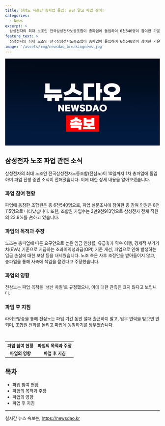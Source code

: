 ```yaml
---
title: 전삼노 사흘간 총파업 돌입! 출근 말고 파업 같이!
categories:
  - News
excerpt: >
  삼성전자의 최대 노조인 전국삼성전자노동조합이 총파업에 돌입하여 6천540명이 참여한 가운데, 생산차질은 아직 없는 상태다. 전삼노는 오늘부터 10일까지 1차 파업을 진행하고, 다음 주에도 5일간 2차 행동을 예고했다. 파업의 요구안으로 인한 사측의 대응 부정과 파업으로 인한 모든 경영 손실의 책임은 사측에 있다는 주장을 전하며 파업을 추진 중이다. 파업 목적을 생산 차질로 규정하였으나, 이로 인한 생산 차질 가능성은 크지 않아 보인다.
feature_text: >
  삼성전자의 최대 노조인 전국삼성전자노동조합이 총파업에 돌입하여 6천540명이 참여한 가운데, 생산차질은 아직 없는 상태다. 전삼노는 오늘부터 10일까지 1차 파업을 진행하고, 다음 주에도 5일간 2차 행동을 예고했다. 파업의 요구안으로 인한 사측의 대응 부정과 파업으로 인한 모든 경영 손실의 책임은 사측에 있다는 주장을 전하며 파업을 추진 중이다. 파업 목적을 생산 차질로 규정하였으나, 이로 인한 생산 차질 가능성은 크지 않아 보인다.
image: '/assets/img/newsdao_breakingnews.jpg'
---
```


<p><img src="/assets/img/newsdao_breakingnews.jpg" alt="koreaapp 속보" /></p>

<h2 data-ke-size="size26">삼성전자 노조 파업 관련 소식</h2>

<p data-ke-size="size16">삼성전자의 최대 노조인 전국삼성전자노동조합(전삼노)이 10일까지 1차 총파업에 돌입하며 파업 진행 중인 소식이 전해졌습니다. 이에 대한 상세 내용을 알아보겠습니다.</p>

<h3>파업 참여 현황</h3>

<p data-ke-size="size16">파업에 동참한 조합원은 총 6천540명으로, 파업 설문조사에 참여한 총 참여 인원은 8천115명으로 나타났습니다. 또한, 조합원 가입수는 2만9천913명으로 삼성전자 전체 직원의 23.9%를 占하고 있습니다.</p>

<h3>파업의 목적과 주장</h3>

<p data-ke-size="size16">노조는 총파업에 따른 요구안으로 높은 임금 인상률, 유급휴가 약속 이행, 경제적 부가가치(EVA) 기준으로 지급하는 초과이익성과급(OPI) 기준 개선, 파업으로 인해 발생하는 임금 손실에 대한 보상 등을 내세웠습니다. 노조 측은 사후 조정안을 받아들이지 않고, 총파업을 통해 사측에 책임을 묻겠다고 주장했습니다.</p>

<h3>파업의 영향</h3>

<p data-ke-size="size16">전삼노는 파업 목적을 '생산 차질'로 규정했으나, 이에 대한 관측은 크지 않다고 보입니다.</p>

<h3>파업 후 지침</h3>

<p data-ke-size="size16">라이브방송을 통해 전삼노는 파업 기간 동안 절대 출근하지 말고, 업무 연락을 받으면 안되며, 조합원 전화를 돌리고 파업에 동참하기를 당부했습니다.</p>

<p data-ke-size="size16">&nbsp;</p>

<table>
  <tbody>
    <tr>
      <td style="text-align: center; height: 17px;"><b>파업 참여 현황</b></td>
      <td style="text-align: center; height: 17px;"><b>파업의 목적과 주장</b></td>
    </tr>
    <tr>
      <td style="text-align: center; height: 17px;"><b>파업의 영향</b></td>
      <td style="text-align: center; height: 17px;"><b>파업 후 지침</b></td>
    </tr>
  </tbody>
</table>

<h2 data-ke-size="size26">목차</h2>

<ul>
  <li>파업 참여 현황</li>
  <li>파업의 목적과 주장</li>
  <li>파업의 영향</li>
  <li>파업 후 지침</li>
</ul>

<hr>
실시간 뉴스 속보는, <a href="https://newsdao.kr" rel="dofollow">https://newsdao.kr</a>


